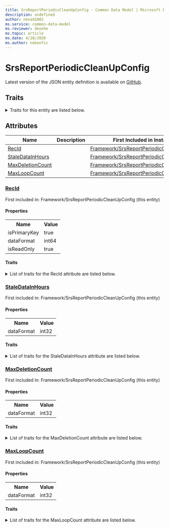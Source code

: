 ```yaml
---
title: SrsReportPeriodicCleanUpConfig - Common Data Model | Microsoft Docs
description: undefined
author: nenad1002
ms.service: common-data-model
ms.reviewer: deonhe
ms.topic: article
ms.date: 4/28/2020
ms.author: nebanfic
---
```


# SrsReportPeriodicCleanUpConfig

  
 Latest version of the JSON entity definition is available on <a href="https://github.com/Microsoft/CDM/tree/master/schemaDocuments/core/operationsCommon/Tables/System/SystemAdministration/Framework/SrsReportPeriodicCleanUpConfig.cdm.json" target="_blank">GitHub</a>.  

## Traits

<details>
<summary>Traits for this entity are listed below.  
</summary>

**is.identifiedBy**  
  names a specifc identity attribute to use with an entity  <table><tr><th>Parameter</th><th>Value</th><th>Data type</th><th>Explanation</th></tr><tr><td>attribute</td><td>[SrsReportPeriodicCleanUpConfig/(resolvedAttributes)/RecId](#RecId)</td><td>attribute</td><td></td></tr></table>

**is.CDM.entityVersion**  
  <table><tr><th>Parameter</th><th>Value</th><th>Data type</th><th>Explanation</th></tr><tr><td>versionNumber</td><td>"1.0.0"</td><td>string</td><td>semantic version number of the entity</td></tr></table>

**is.application.releaseVersion**  
  <table><tr><th>Parameter</th><th>Value</th><th>Data type</th><th>Explanation</th></tr><tr><td>releaseVersion</td><td>"10.0.13.0"</td><td>string</td><td>semantic version number of the application introducing this entity</td></tr></table>

</details>

## Attributes

|Name|Description|First Included in Instance|
|---|---|---|
|[RecId](#RecId)||<a href="SrsReportPeriodicCleanUpConfig.md" target="_blank">Framework/SrsReportPeriodicCleanUpConfig</a>|
|[StaleDataInHours](#StaleDataInHours)||<a href="SrsReportPeriodicCleanUpConfig.md" target="_blank">Framework/SrsReportPeriodicCleanUpConfig</a>|
|[MaxDeletionCount](#MaxDeletionCount)||<a href="SrsReportPeriodicCleanUpConfig.md" target="_blank">Framework/SrsReportPeriodicCleanUpConfig</a>|
|[MaxLoopCount](#MaxLoopCount)||<a href="SrsReportPeriodicCleanUpConfig.md" target="_blank">Framework/SrsReportPeriodicCleanUpConfig</a>|

### <a href=#RecId name="RecId">RecId</a>

First included in: Framework/SrsReportPeriodicCleanUpConfig (this entity)  

#### Properties

<table><tr><th>Name</th><th>Value</th></tr><tr><td>isPrimaryKey</td><td>true</td></tr><tr><td>dataFormat</td><td>int64</td></tr><tr><td>isReadOnly</td><td>true</td></tr></table>

#### Traits

<details>
<summary>List of traits for the RecId attribute are listed below.</summary>

**is.dataFormat.integer**  
**is.dataFormat.big**  
**is.identifiedBy**  
names a specifc identity attribute to use with an entity  <table><tr><th>Parameter</th><th>Value</th><th>Data type</th><th>Explanation</th></tr><tr><td>attribute</td><td>[SrsReportPeriodicCleanUpConfig/(resolvedAttributes)/RecId](#RecId)</td><td>attribute</td><td></td></tr></table>

**is.readOnly**  
**is.dataFormat.integer**  
**is.dataFormat.big**  
</details>

### <a href=#StaleDataInHours name="StaleDataInHours">StaleDataInHours</a>

First included in: Framework/SrsReportPeriodicCleanUpConfig (this entity)  

#### Properties

<table><tr><th>Name</th><th>Value</th></tr><tr><td>dataFormat</td><td>int32</td></tr></table>

#### Traits

<details>
<summary>List of traits for the StaleDataInHours attribute are listed below.</summary>

**is.dataFormat.integer**  
**is.dataFormat.integer**  
</details>

### <a href=#MaxDeletionCount name="MaxDeletionCount">MaxDeletionCount</a>

First included in: Framework/SrsReportPeriodicCleanUpConfig (this entity)  

#### Properties

<table><tr><th>Name</th><th>Value</th></tr><tr><td>dataFormat</td><td>int32</td></tr></table>

#### Traits

<details>
<summary>List of traits for the MaxDeletionCount attribute are listed below.</summary>

**is.dataFormat.integer**  
**is.dataFormat.integer**  
</details>

### <a href=#MaxLoopCount name="MaxLoopCount">MaxLoopCount</a>

First included in: Framework/SrsReportPeriodicCleanUpConfig (this entity)  

#### Properties

<table><tr><th>Name</th><th>Value</th></tr><tr><td>dataFormat</td><td>int32</td></tr></table>

#### Traits

<details>
<summary>List of traits for the MaxLoopCount attribute are listed below.</summary>

**is.dataFormat.integer**  
**is.dataFormat.integer**  
</details>

